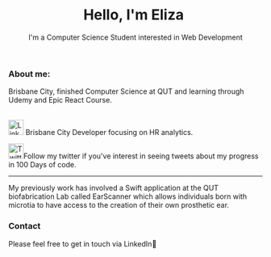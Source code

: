   <h1 align= 'center'> Hello, I'm Eliza <img src="https://media.giphy.com/media/hvRJCLFzcasrR4ia7z/giphy.gif" width="1px"> </h1>
    <p align="center"> I'm a Computer Science Student interested in Web Development</u></p>
 
<br>
<div align="left">
<h3> About me: </h3>
Brisbane City, finished Computer Science at QUT and learning through Udemy and Epic React Course.
<br>
<br>

<a href="https://www.linkedin.com/in/eliza-fury-3004b3110/" target="_blank"><img src="https://raw.githubusercontent.com/nakulbhati/nakulbhati/master/contain/in.png" alt="LinkedIn" width="30"></a> 
Brisbane City Developer focusing on HR analytics.

<a href="https://twitter.com/FuryEliza" target="_blank"><img src="https://raw.githubusercontent.com/nakulbhati/nakulbhati/master/contain/tw.png" alt="Twitter" width="30"></a>Follow my twitter if you've interest in seeing tweets about my progress in 100 Days of code.
  
__________________________________________

My previously work has involved a Swift application at the QUT biofabrication Lab called EarScanner which allows individuals born with microtia to have access to the creation of their own prosthetic ear. 

### Contact

Please feel free to get in touch via LinkedIn👸 

####
